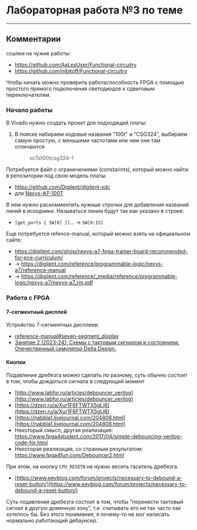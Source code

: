 # Лабораторная работа №3 по теме


- - -

## Комментарии

ссылки на чужие работы:

- https://github.com/AaLexUser/Functional-circuitry
- https://github.com/nibitoff/Functional-circuitry

Чтобы начать можно проверить работаспособность FPGA с помощью простого прямого
подключения светодиодов к сдвиговым переключателям.

### Начало работы

В Vivado нужно создать проект для подходящей платы:
1. В поиске набираем кодовые названия "100t" и "CSG324", выбираем самую
   простую, с меньшими частотами или чем они там отличаются
   > xc7a100tcsg324-1

Потребуется файл с ограничениями (constarints), который можно найти в репозитории под свою модель платы:

- https://github.com/Digilent/digilent-xdc
- для [Nexys-A7-100T](https://github.com/Digilent/digilent-xdc/blob/master/Nexys-A7-100T-Master.xdc)

В нем нужно раскомментить нужные строчки для добавления названий линий в исходники. Называться линии будут так как указано в строке:
- `[get_ports { SW[0] }]`... -> `SW[0:15]`

Еще потребуется refence-manual, который можно взять на официальном сайте:

- https://digilent.com/shop/nexys-a7-fpga-trainer-board-recommended-for-ece-curriculum/
- -> https://digilent.com/reference/programmable-logic/nexys-a7/reference-manual
- -> https://digilent.com/reference/_media/reference/programmable-logic/nexys-a7/nexys-a7_rm.pdf

### Работа с FPGA

#### 7-сегментный дисплей

Устройство 7-сегментных дисплеев:

- [reference-manual#seven-segment_display](https://digilent.com/reference/programmable-logic/nexys-a7/reference-manual#seven-segment_display)
- [Занятие 2 (2023-24): Схемы с тактовым сигналом и состоянием. Отечественный симулятор Delta Design.](https://youtu.be/NyOlu_2OTXA?t=4283)

#### Кнопки

Подавление дребезга можно сделать по разному, суть обычно состоит в том, чтобы *дождаться* сигнала в 
следующий момент

- [http://www.labfor.ru/articles/debouncer_verilog](http://www.labfor.ru/articles/debouncer_verilog)
- [https://dzen.ru/a/Xur1F6FTWTX5gLj6](https://dzen.ru/a/Xur1F6FTWTX5gLj6)
- [https://nabbla1.livejournal.com/204808.html](https://nabbla1.livejournal.com/204808.html)
- Некоторый смысл, другая реализация: https://www.fpga4student.com/2017/04/simple-debouncing-verilog-code-for.html
- Некоторая реализация, со странным результатом: https://www.fpga4fun.com/Debouncer2.html

При этом, на кнопку `CPU_RESETN` не нужно весить гаситель дребезга.

- [https://www.eevblog.com/forum/projects/necessary-to-debound-a-reset-button/](https://www.eevblog.com/forum/projects/necessary-to-debound-a-reset-button/)

Суть подавления дребезга состоит в том, чтобы "перенести тактовый сигнал в другую доменную зону", 
т.е. считывать его не так часто как хотелось бы. Без этого понимания, я почему-то не мог написать 
нормально работающий дебаунсер.

